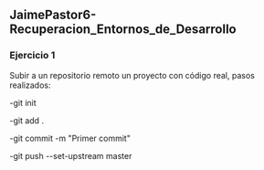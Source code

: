 ## JaimePastor6-Recuperacion_Entornos_de_Desarrollo
### Ejercicio 1 

Subir a un repositorio remoto un proyecto con código real, pasos realizados: 

  -git init 
  
  -git add .
  
  -git commit -m "Primer commit"
  
  -git push --set-upstream <URL> master

